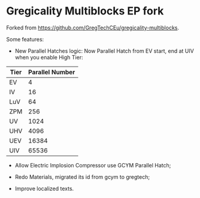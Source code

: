 # Gregicality Multiblocks EP fork

Forked from https://github.com/GregTechCEu/gregicality-multiblocks.

Some features:

- New Parallel Hatches logic: Now Parallel Hatch from EV start, end at UIV when you enable High Tier:


| Tier | Parallel Number |
| --- | --- |
| EV | 4 |
| IV | 16 |
| LuV | 64 |
| ZPM | 256 |
| UV | 1024 |
| UHV | 4096 |
| UEV | 16384 |
| UIV | 65536 |

- Allow Electric Implosion Compressor use GCYM Parallel Hatch;

- Redo Materials, migrated its id from gcym to gregtech;

- Improve localized texts.